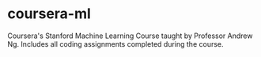 # coursera-ml
Coursera's Stanford Machine Learning Course taught by Professor Andrew Ng. Includes all coding assignments completed during the course.
